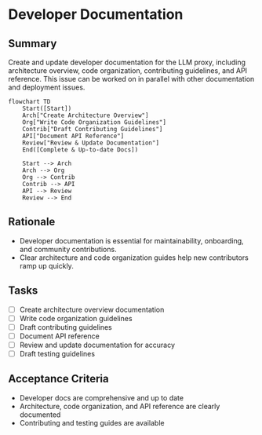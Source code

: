 # Developer Documentation

## Summary
Create and update developer documentation for the LLM proxy, including architecture overview, code organization, contributing guidelines, and API reference. This issue can be worked on in parallel with other documentation and deployment issues.

```mermaid
flowchart TD
    Start([Start])
    Arch["Create Architecture Overview"]
    Org["Write Code Organization Guidelines"]
    Contrib["Draft Contributing Guidelines"]
    API["Document API Reference"]
    Review["Review & Update Documentation"]
    End([Complete & Up-to-date Docs])

    Start --> Arch
    Arch --> Org
    Org --> Contrib
    Contrib --> API
    API --> Review
    Review --> End
```

## Rationale
- Developer documentation is essential for maintainability, onboarding, and community contributions.
- Clear architecture and code organization guides help new contributors ramp up quickly.

## Tasks
- [ ] Create architecture overview documentation
- [ ] Write code organization guidelines
- [ ] Draft contributing guidelines
- [ ] Document API reference
- [ ] Review and update documentation for accuracy
- [ ] Draft testing guidelines

## Acceptance Criteria
- Developer docs are comprehensive and up to date
- Architecture, code organization, and API reference are clearly documented
- Contributing and testing guides are available 
